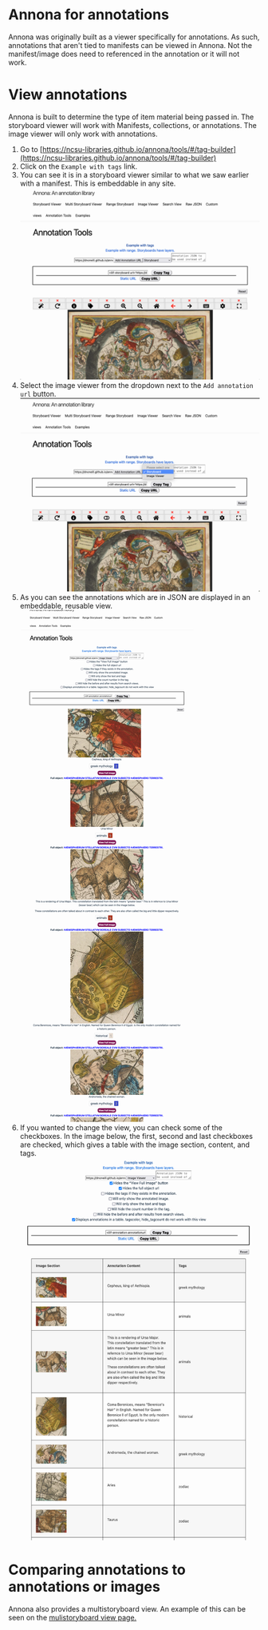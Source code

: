 # Annona for annotations
Annona was originally built as a viewer specifically for annotations. As such, annotations that aren't tied to manifests can be viewed in Annona. Not the manifest/image does need to referenced in the annotation or it will not work.

# View annotations
Annona is built to determine the type of item material being passed in. The storyboard viewer will work with Manifests, collections, or annotations. The image viewer will only work with annotations.

1. Go to [https://ncsu-libraries.github.io/annona/tools/#/tag-builder](https://ncsu-libraries.github.io/annona/tools/#/tag-builder)
2. Click on the `Example with tags` link.
3. You can see it is in a storyboard viewer similar to what we saw earlier with a manifest. This is embeddable in any site.
![](imgs/1-annona.png)
4. Select the image viewer from the dropdown next to the `Add annotation url` button.
![](imgs/2-annona.png)
5. As you can see the annotations which are in JSON are displayed in an embeddable, reusable view.
![](imgs/3-annona.png)
6. If you wanted to change the view, you can check some of the checkboxes. In the image below, the first, second and last checkboxes are checked, which gives a table with the image section, content, and tags.
![](imgs/4-annona.png)

# Comparing annotations to annotations or images
Annona also provides a multistoryboard view. An example of this can be seen on the [mulistoryboard view page.](https://ncsu-libraries.github.io/annona/multistoryboard/#defaults)


